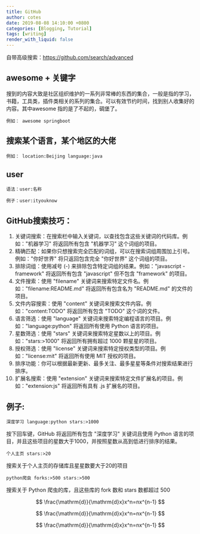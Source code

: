 ```yaml
---
title: GitHub
author: cotes
date: 2019-08-08 14:10:00 +0800
categories: [Blogging, Tutorial]
tags: [writing]
render_with_liquid: false
---
```


自带高级搜索：https://github.com/search/advanced



## awesome + 关键字

搜到的内容大致是社区组织维护的一系列非常棒的东西的集合，一般是指的学习，书籍，工具类，插件类相关的系列的集合。可以有效节约时间，找到别人收集好的内容。其中awesome 指的是了不起的，碉堡了。

```
例如： awesome springboot
```



## 搜索某个语言，某个地区的大佬

```
例如： location:Beijing language:java 
```



## user

```
语法：user:名称

例子：user:ityouknow
```



## GitHub搜索技巧：

1. 关键词搜索：在搜索栏中输入关键词，以查找包含这些关键词的代码库。例如："机器学习" 将返回所有包含 "机器学习" 这个词组的项目。
2. 精确匹配：如果你只想搜索完全匹配的词组，可以在搜索词组周围加上引号。例如："你好世界" 将只返回包含完全 "你好世界" 这个词组的项目。
3. 排除词组：使用减号 (-) 来排除包含特定词组的结果。例如："javascript -framework" 将返回所有包含 "javascript" 但不包含 "framework" 的项目。
4. 文件搜索：使用 "filename" 关键词来搜索特定文件名。例如："filename:README.md" 将返回所有包含名为 "README.md" 的文件的项目。
5. 文件内容搜索：使用 "content" 关键词来搜索文件内容。例如："content:TODO" 将返回所有包含 "TODO" 这个词的文件。
6. 语言筛选：使用 "language" 关键词来搜索特定编程语言的项目。例如："language:python" 将返回所有使用 Python 语言的项目。
7. 星数筛选：使用 "stars" 关键词来搜索特定星数以上的项目。例如："stars:>1000" 将返回所有拥有超过 1000 颗星星的项目。
8. 授权筛选：使用 "license" 关键词来搜索特定授权类型的项目。例如："license:mit" 将返回所有使用 MIT 授权的项目。
9. 排序功能：你可以根据最新更新、最多关注、最多星星等条件对搜索结果进行排序。
10. 扩展名搜索：使用 "extension" 关键词来搜索特定文件扩展名的项目。例如："extension:js" 将返回所有具有 .js 扩展名的项目。

## 例子:

```
深度学习 language:python stars:>1000

```

按下回车键，GitHub 将返回所有包含 "深度学习" 关键词且使用 Python 语言的项目，并且这些项目的星数大于1000，并按照星数从高到低进行排序的结果。

```
个人主页 stars:>20

```

搜索关于个人主页的存储库且星星数要大于20的项目

```
python爬虫 forks:>500 stars:>500

```

搜索关于 Python 爬虫的库，且这些库的 fork 数和 stars 数都超过 500

$$
\frac{\mathrm{d}}{\mathrm{d}x}x^n=nx^{n-1} 
$$

$$
\frac{\mathrm{d}}{\mathrm{d}x}x^n=nx^{n-1} 
$$

$$
\frac{\mathrm{d}}{\mathrm{d}x}x^n=nx^{n-1} 
$$

